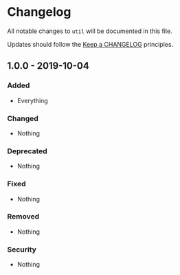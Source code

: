 # Changelog

All notable changes to `util` will be documented in this file.

Updates should follow the [Keep a CHANGELOG](http://keepachangelog.com/) principles.

## 1.0.0 - 2019-10-04

### Added
- Everything

### Changed
- Nothing

### Deprecated
- Nothing

### Fixed
- Nothing

### Removed
- Nothing

### Security
- Nothing
